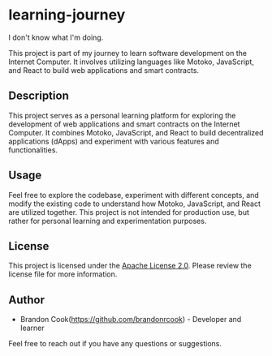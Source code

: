 # learning-journey
I don't know what I'm doing.

This project is part of my journey to learn software development on the Internet Computer. It involves utilizing languages like Motoko, JavaScript, and React to build web applications and smart contracts.

## Description

This project serves as a personal learning platform for exploring the development of web applications and smart contracts on the Internet Computer. It combines Motoko, JavaScript, and React to build decentralized applications (dApps) and experiment with various features and functionalities.

## Usage

Feel free to explore the codebase, experiment with different concepts, and modify the existing code to understand how Motoko, JavaScript, and React are utilized together. This project is not intended for production use, but rather for personal learning and experimentation purposes.

## License

This project is licensed under the [Apache License 2.0](LICENSE.md). Please review the license file for more information.

## Author

- Brandon Cook(https://github.com/brandonrcook) - Developer and learner

Feel free to reach out if you have any questions or suggestions.

